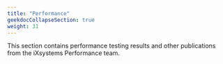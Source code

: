 ```yaml
---
title: "Performance"
geekdocCollapseSection: true
weight: 31
---
```


This section contains performance testing results and other publications from the iXsystems Performance team.